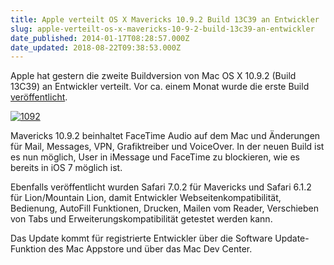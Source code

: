 ```yaml
---
title: Apple verteilt OS X Mavericks 10.9.2 Build 13C39 an Entwickler
slug: apple-verteilt-os-x-mavericks-10-9-2-build-13c39-an-entwickler
date_published: 2014-01-17T08:28:57.000Z
date_updated: 2018-08-22T09:38:53.000Z
---
```


Apple hat gestern die zweite Buildversion von Mac OS X 10.9.2 (Build 13C39) an Entwickler verteilt. Vor ca. einem Monat wurde die erste Build [veröffentlicht](__GHOST_URL__/apple-verteilt-test-build-von-osx-10-0-2-an-entwickler/).

[![1092](//picdump.thafaker.de/2014/01/1092-580x147.jpg)](__GHOST_URL__/apple-verteilt-os-x-mavericks-10-9-2-build-13c39-an-entwickler/attachment/1092/)

Mavericks 10.9.2 beinhaltet FaceTime Audio auf dem Mac und Änderungen für Mail, Messages, VPN, Grafiktreiber und VoiceOver. In der neuen Build ist es nun möglich, User in iMessage und FaceTime zu blockieren, wie es bereits in iOS 7 möglich ist.

Ebenfalls veröffentlicht wurden Safari 7.0.2 für Mavericks und Safari 6.1.2 für Lion/Mountain Lion, damit Entwickler Webseitenkompatibilität, Bedienung, AutoFill Funktionen, Drucken, Mailen vom Reader, Verschieben von Tabs und Erweiterungskompatibilität getestet werden kann.

Das Update kommt für registrierte Entwickler über die Software Update-Funktion des Mac Appstore und über das Mac Dev Center.

